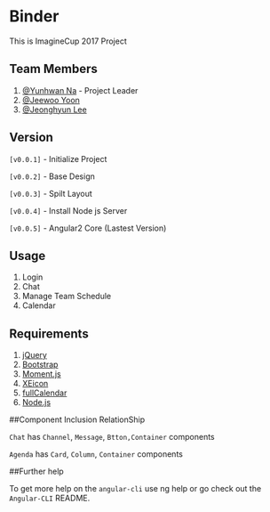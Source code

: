 # Binder
This is ImagineCup 2017 Project

## Team Members

1. [@Yunhwan Na](https://github.com/nayunhwan) - Project Leader
2. [@Jeewoo Yoon](https://github.com/yoonjeewoo)
3. [@Jeonghyun Lee](https://github.com/KorJeongHyeonLee)

## Version

`[v0.0.1]` - Initialize Project

`[v0.0.2]` - Base Design

`[v0.0.3]` - Spilt Layout

`[v0.0.4]` - Install Node js Server

`[v0.0.5]` - Angular2 Core (Lastest Version)

## Usage

1. Login
2. Chat
3. Manage Team Schedule
4. Calendar

## Requirements

1. [jQuery](http://jquery.com/)
2. [Bootstrap](http://getbootstrap.com/)
3. [Moment.js](http://momentjs.com/)
4. [XEicon](http://xpressengine.github.io/XEIcon/)
5. [fullCalendar](https://fullcalendar.io)
6. [Node.js](https://nodejs.org)

##Component Inclusion RelationShip

`Chat` has `Channel`, `Message`, `Btton,Container` components

`Agenda` has `Card`, `Column`, `Container` components

##Further help

To get more help on the `angular-cli` use ng help or go check out the `Angular-CLI` README.

